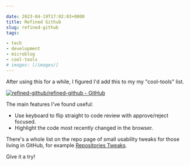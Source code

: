 ```yaml
---

date: 2023-04-19T17:02:03+0000
title: Refined Github
slug: refined-github
tags:

- tech
- development
- microblog
- cool-tools
# images: [/images/]
---
```



After using this for a while, I figured I'd add this to my my "cool-tools" list.

[![refined-github/refined-github - GitHub](https://gh-card.dev/repos/refined-github/refined-github.svg)](https://github.com/refined-github/refined-github)

The main features I've found useful:

- Use keyboard to flip straight to code review with approve/reject focused.
- Highlight the code most recently changed in the browser.

There's a whole list on the repo page of small usability tweaks for those living in GitHub, for example [Repositories Tweaks](https://github.com/refined-github/refined-github#repositories).

Give it a try!

